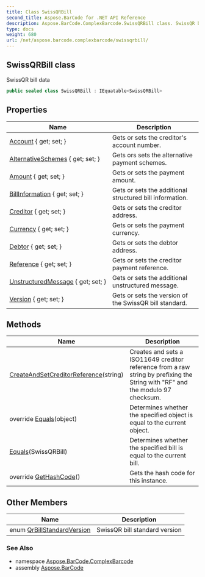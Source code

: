 ```yaml
---
title: Class SwissQRBill
second_title: Aspose.BarCode for .NET API Reference
description: Aspose.BarCode.ComplexBarcode.SwissQRBill class. SwissQR bill data
type: docs
weight: 680
url: /net/aspose.barcode.complexbarcode/swissqrbill/
---
```

## SwissQRBill class

SwissQR bill data

```csharp
public sealed class SwissQRBill : IEquatable<SwissQRBill>
```

## Properties

| Name | Description |
| --- | --- |
| [Account](../../aspose.barcode.complexbarcode/swissqrbill/account/) { get; set; } | Gets or sets the creditor's account number. |
| [AlternativeSchemes](../../aspose.barcode.complexbarcode/swissqrbill/alternativeschemes/) { get; set; } | Gets ors sets the alternative payment schemes. |
| [Amount](../../aspose.barcode.complexbarcode/swissqrbill/amount/) { get; set; } | Gets or sets the payment amount. |
| [BillInformation](../../aspose.barcode.complexbarcode/swissqrbill/billinformation/) { get; set; } | Gets or sets the additional structured bill information. |
| [Creditor](../../aspose.barcode.complexbarcode/swissqrbill/creditor/) { get; set; } | Gets or sets the creditor address. |
| [Currency](../../aspose.barcode.complexbarcode/swissqrbill/currency/) { get; set; } | Gets or sets the payment currency. |
| [Debtor](../../aspose.barcode.complexbarcode/swissqrbill/debtor/) { get; set; } | Gets or sets the debtor address. |
| [Reference](../../aspose.barcode.complexbarcode/swissqrbill/reference/) { get; set; } | Gets or sets the creditor payment reference. |
| [UnstructuredMessage](../../aspose.barcode.complexbarcode/swissqrbill/unstructuredmessage/) { get; set; } | Gets or sets the additional unstructured message. |
| [Version](../../aspose.barcode.complexbarcode/swissqrbill/version/) { get; set; } | Gets or sets the version of the SwissQR bill standard. |

## Methods

| Name | Description |
| --- | --- |
| [CreateAndSetCreditorReference](../../aspose.barcode.complexbarcode/swissqrbill/createandsetcreditorreference/)(string) | Creates and sets a ISO11649 creditor reference from a raw string by prefixing the String with "RF" and the modulo 97 checksum. |
| override [Equals](../../aspose.barcode.complexbarcode/swissqrbill/equals/#equals_1)(object) | Determines whether the specified object is equal to the current object. |
| [Equals](../../aspose.barcode.complexbarcode/swissqrbill/equals/#equals)(SwissQRBill) | Determines whether the specified bill is equal to the current bill. |
| override [GetHashCode](../../aspose.barcode.complexbarcode/swissqrbill/gethashcode/)() | Gets the hash code for this instance. |

## Other Members

| Name | Description |
| --- | --- |
| enum [QrBillStandardVersion](../../aspose.barcode.complexbarcode/swissqrbill.qrbillstandardversion) | SwissQR bill standard version |

### See Also

* namespace [Aspose.BarCode.ComplexBarcode](../../aspose.barcode.complexbarcode/)
* assembly [Aspose.BarCode](../../)


